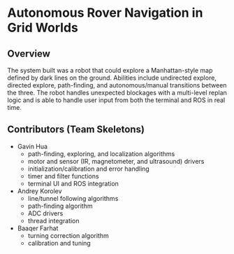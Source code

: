 # Autonomous Rover Navigation in Grid Worlds

## Overview
The system built was a robot that could explore a Manhattan-style map defined by dark lines on
the ground. Abilities include undirected explore, directed explore, path-finding,
and autonomous/manual transitions between the three. The robot handles unexpected
blockages with a multi-level replan logic and is able to handle user input from both
the terminal and ROS in real time.

## Contributors (Team Skeletons)

- Gavin Hua
  - path-finding, exploring, and localization algorithms
  - motor and sensor (IR, magnetometer, and ultrasound) drivers
  - initialization/calibration and error handling
  - timer and filter functions
  - terminal UI and ROS integration
- Andrey Korolev
  - line/tunnel following algorithms
  - path-finding algorithm
  - ADC drivers
  - thread integration
- Baaqer Farhat
  - turning correction algorithm
  - calibration and tuning

